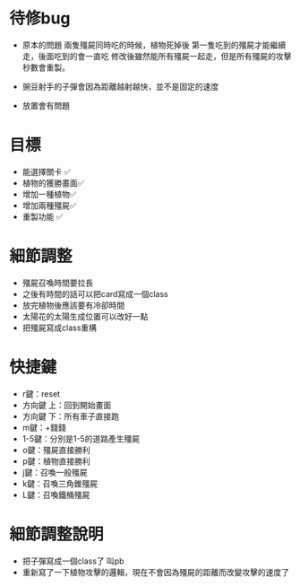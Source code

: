 # 待修bug

- 原本的問題 兩隻殭屍同時吃的時候，植物死掉後 第一隻吃到的殭屍才能繼續走，後面吃到的會一直吃 修改後雖然能所有殭屍一起走，但是所有殭屍的攻擊秒數會重製。

- 豌豆射手的子彈會因為距離越射越快，並不是固定的速度
- 放置會有問題

# 目標
- 能選擇關卡 ✅
- 植物的獲勝畫面✅
- 增加一種植物✅
- 增加兩種殭屍✅
- 重製功能 ✅

# 細節調整
- 殭屍召喚時間要拉長
- 之後有時間的話可以把card寫成一個class
- 放完植物後應該要有冷卻時間
- 太陽花的太陽生成位置可以改好一點
- 把殭屍寫成class重構

# 快捷鍵
- r鍵：reset
- 方向鍵 上：回到開始畫面
- 方向鍵 下：所有車子直接跑
- m鍵：+錢錢
- 1-5鍵：分別是1-5的道路產生殭屍
- o鍵：殭屍直接勝利
- p鍵：植物直接勝利
- j鍵：召喚一般殭屍
- k鍵：召喚三角錐殭屍
- L鍵：召喚鐵桶殭屍

# 細節調整說明
- 把子彈寫成一個class了 叫pb
- 重新寫了一下植物攻擊的邏輯，現在不會因為殭屍的距離而改變攻擊的速度了